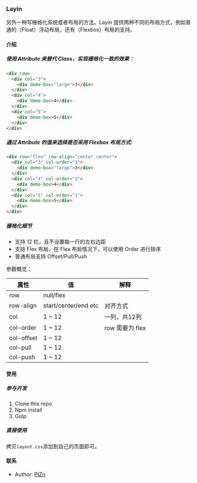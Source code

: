 ### Layin

另外一种写栅格化系统或者布局的方法。Layin 提供两种不同的布局方式，例如普通的（Float）浮动布局，还有（Flexbox）布局的支持。

#### 介绍

##### 使用 Attribute 来替代 Class，实现栅格化一致的效果：

```html
<div row>
  <div col="3">
    <div demo-box="large">3</div>
  </div>
  <div col="4">
    <div demo-box>4</div>
  </div>
  <div col="5">
    <div demo-box>5</div>
  </div>
</div>
```

##### 通过 Attribute 的值来选择是否采用 Flexbox 布局方式:

```html
<div row="flex" row-align="center center">
  <div col="3" col-order="3">
    <div demo-box="large">3</div>
  </div>
  <div col="4" col-order="2">
    <div demo-box>4</div>
  </div>
  <div col="5" col-order="1">
    <div demo-box>5</div>
  </div>
</div>
```

##### 栅格化细节

* 支持 12 栏，且不设置每一行的左右边距
* 支持 Flex 布局，在 Flex 布局情况下，可以使用 Order 进行排序
* 普通布局支持 Offset/Pull/Push

参数概览：

| 属性 | 值 | 解释 |
| --- | --- | --- |
| row | null/flex |  |
| row-align | start/center/end etc | 对齐方式  |
| col | 1 ~ 12 | 一列，共12列 | 
| col-order | 1 ~ 12 | row 需要为 flex | 
| col-offset | 1 ~ 12 | | 
| col-pull | 1 ~ 12 | | 
| col-push | 1 ~ 12  | | 

#### 使用

##### 参与开发

1. Clone this repo
2. Npm install
3. Gulp

##### 直接使用

拷贝`layout.css`添加到自己的页面即可。

#### 联系

* Author: [PIZn](http://www.zhanxin.info/contact.html)

